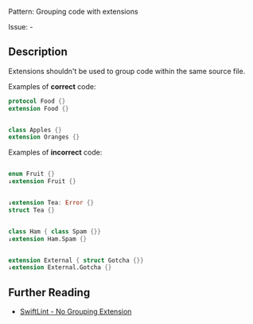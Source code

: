 Pattern: Grouping code with extensions

Issue: -

## Description

Extensions shouldn't be used to group code within the same source file.

Examples of **correct** code:
```swift
protocol Food {}
extension Food {}


class Apples {}
extension Oranges {}

```
Examples of **incorrect** code:
```swift

enum Fruit {}
↓extension Fruit {}


↓extension Tea: Error {}
struct Tea {}


class Ham { class Spam {}}
↓extension Ham.Spam {}


extension External { struct Gotcha {}}
↓extension External.Gotcha {}

```

## Further Reading

* [SwiftLint - No Grouping Extension](https://realm.github.io/SwiftLint/no_grouping_extension.html)